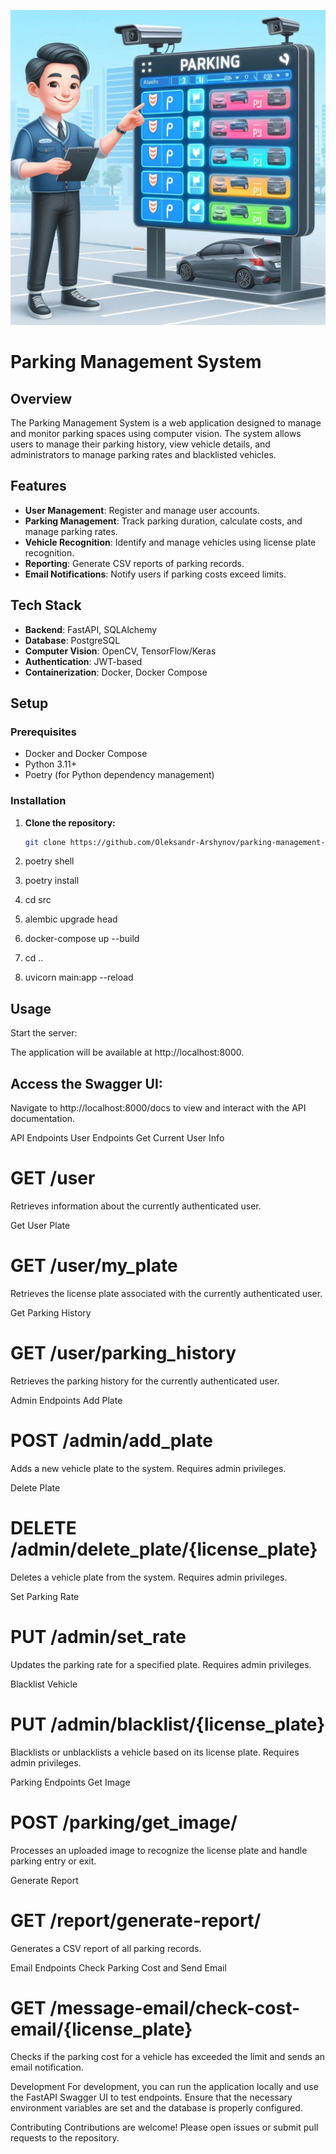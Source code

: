 ![обкладинка](logo.jpeg)
# Parking Management System

## Overview

The Parking Management System is a web application designed to manage and monitor parking spaces using computer vision. The system allows users to manage their parking history, view vehicle details, and administrators to manage parking rates and blacklisted vehicles.

## Features

- **User Management**: Register and manage user accounts.
- **Parking Management**: Track parking duration, calculate costs, and manage parking rates.
- **Vehicle Recognition**: Identify and manage vehicles using license plate recognition.
- **Reporting**: Generate CSV reports of parking records.
- **Email Notifications**: Notify users if parking costs exceed limits.

## Tech Stack

- **Backend**: FastAPI, SQLAlchemy
- **Database**: PostgreSQL
- **Computer Vision**: OpenCV, TensorFlow/Keras
- **Authentication**: JWT-based
- **Containerization**: Docker, Docker Compose

## Setup

### Prerequisites

- Docker and Docker Compose
- Python 3.11+
- Poetry (for Python dependency management)

### Installation

1. **Clone the repository:**

   ```bash
   git clone https://github.com/Oleksandr-Arshynov/parking-management-system

2. poetry shell

3. poetry install

4. cd src

5. alembic upgrade head

6. docker-compose up --build

7. cd ..

8. uvicorn main:app --reload

## Usage
Start the server:

The application will be available at http://localhost:8000.

## Access the Swagger UI:

Navigate to http://localhost:8000/docs to view and interact with the API documentation.

API Endpoints
User Endpoints
Get Current User Info

# GET /user

Retrieves information about the currently authenticated user.

Get User Plate

# GET /user/my_plate

Retrieves the license plate associated with the currently authenticated user.

Get Parking History

# GET /user/parking_history

Retrieves the parking history for the currently authenticated user.

Admin Endpoints
Add Plate

# POST /admin/add_plate

Adds a new vehicle plate to the system. Requires admin privileges.

Delete Plate

# DELETE /admin/delete_plate/{license_plate}

Deletes a vehicle plate from the system. Requires admin privileges.

Set Parking Rate

# PUT /admin/set_rate

Updates the parking rate for a specified plate. Requires admin privileges.

Blacklist Vehicle

# PUT /admin/blacklist/{license_plate}

Blacklists or unblacklists a vehicle based on its license plate. Requires admin privileges.

Parking Endpoints
Get Image

# POST /parking/get_image/

Processes an uploaded image to recognize the license plate and handle parking entry or exit.

Generate Report

# GET /report/generate-report/

Generates a CSV report of all parking records.

Email Endpoints
Check Parking Cost and Send Email

# GET /message-email/check-cost-email/{license_plate}

Checks if the parking cost for a vehicle has exceeded the limit and sends an email notification.

Development
For development, you can run the application locally and use the FastAPI Swagger UI to test endpoints. Ensure that the necessary environment variables are set and the database is properly configured.

Contributing
Contributions are welcome! Please open issues or submit pull requests to the repository.


